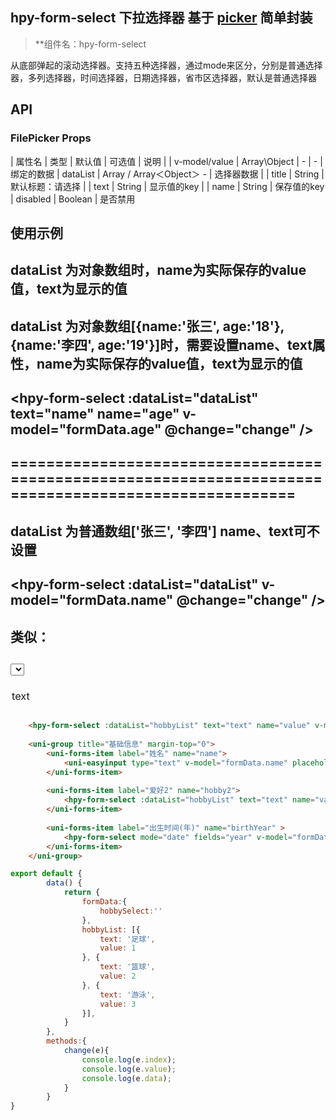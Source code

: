 
## hpy-form-select 下拉选择器 基于 [picker](https://uniapp.dcloud.io/component/picker?id=picker) 简单封装

> **组件名：hpy-form-select

从底部弹起的滚动选择器。支持五种选择器，通过mode来区分，分别是普通选择器，多列选择器，时间选择器，日期选择器，省市区选择器，默认是普通选择器

## API

### FilePicker Props

| 属性名			| 类型			| 默认值	| 可选值			| 说明																	|
| v-model/value	| Array\Object	| -			| -			| 绑定的数据
| dataList		| Array / Array＜Object＞ -				| 选择器数据								|
| title			| String								| 默认标题：请选择			|
| text			| String								| 显示值的key								|
| name	  		| String								| 保存值的key		
| disabled	  	| Boolean								| 是否禁用

## 使用示例
## dataList 为对象数组时，name为实际保存的value值，text为显示的值
## dataList 为对象数组[{name:'张三', age:'18'}, {name:'李四', age:'19'}]时，需要设置name、text属性，name为实际保存的value值，text为显示的值
## <hpy-form-select :dataList="dataList" text="name" name="age" v-model="formData.age" @change="change" />
## ======================================================================================================
## dataList 为普通数组['张三', '李四'] name、text可不设置
## <hpy-form-select :dataList="dataList" v-model="formData.name" @change="change" />
## 类似：
## <select>
###    <option value="name">text</option>
## </select>

```html
	<hpy-form-select :dataList="hobbyList" text="text" name="value" v-model="formData.hobbySelect" @change="change" />
	 
	<uni-group title="基础信息" margin-top="0">
		<uni-forms-item label="姓名" name="name">
			<uni-easyinput type="text" v-model="formData.name" placeholder="请输入姓名" />
		</uni-forms-item>
		
		<uni-forms-item label="爱好2" name="hobby2">
			<hpy-form-select :dataList="hobbyList" text="text" name="value" v-model="formData.hobbySelect"/>
		</uni-forms-item>
		
		<uni-forms-item label="出生时间(年)" name="birthYear" >
			<hpy-form-select mode="date" fields="year" v-model="formData.birthYear" />
		</uni-forms-item>
	</uni-group>
```

```javascript
export default {
		data() {
			return {
				formData:{
					hobbySelect:''
				},
				hobbyList: [{
					text: '足球',
					value: 1
				}, {
					text: '篮球',
					value: 2
				}, {
					text: '游泳',
					value: 3
				}],
			}
		},
		methods:{
			change(e){
				console.log(e.index);
				console.log(e.value);
				console.log(e.data);
			}
		}
}

```